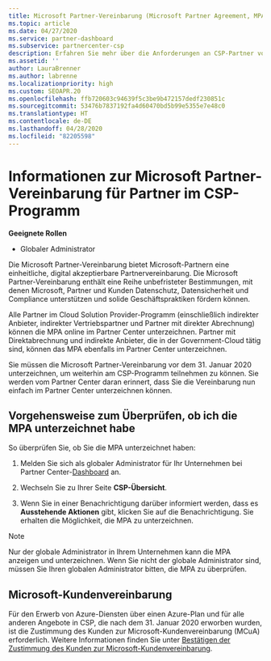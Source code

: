 ```yaml
---
title: Microsoft Partner-Vereinbarung (Microsoft Partner Agreement, MPA) für CSP
ms.topic: article
ms.date: 04/27/2020
ms.service: partner-dashboard
ms.subservice: partnercenter-csp
description: Erfahren Sie mehr über die Anforderungen an CSP-Partner von Microsoft, um diese einheitliche, digital akzeptierbare Microsoft Partner-Vereinbarung zu überprüfen und zu signieren.
ms.assetid: ''
author: LauraBrenner
ms.author: labrenne
ms.localizationpriority: high
ms.custom: SEOAPR.20
ms.openlocfilehash: ffb720603c94639f5c3be9b472157dedf230851c
ms.sourcegitcommit: 53476b7837192fa4d60470bd5b99e5355e7e48c0
ms.translationtype: HT
ms.contentlocale: de-DE
ms.lasthandoff: 04/28/2020
ms.locfileid: "82205598"
---
```

# <a name="learn-about-the-microsoft-partner-agreement-mpa-for-csp-program-partners"></a>Informationen zur Microsoft Partner-Vereinbarung für Partner im CSP-Programm

**Geeignete Rollen**

- Globaler Administrator

Die Microsoft Partner-Vereinbarung bietet Microsoft-Partnern eine einheitliche, digital akzeptierbare Partnervereinbarung. Die Microsoft Partner-Vereinbarung enthält eine Reihe unbefristeter Bestimmungen, mit denen Microsoft, Partner und Kunden Datenschutz, Datensicherheit und Compliance unterstützen und solide Geschäftspraktiken fördern können.

Alle Partner im Cloud Solution Provider-Programm (einschließlich indirekter Anbieter, indirekter Vertriebspartner und Partner mit direkter Abrechnung) können die MPA online im Partner Center unterzeichnen. Partner mit Direktabrechnung und indirekte Anbieter, die in der Government-Cloud tätig sind, können das MPA ebenfalls im Partner Center unterzeichnen.

Sie müssen die Microsoft Partner-Vereinbarung vor dem 31. Januar 2020 unterzeichnen, um weiterhin am CSP-Programm teilnehmen zu können. Sie werden vom Partner Center daran erinnert, dass Sie die Vereinbarung nun einfach im Partner Center unterzeichnen können.

## <a name="how-to-verify-if-i-have-signed-the-mpa"></a>Vorgehensweise zum Überprüfen, ob ich die MPA unterzeichnet habe

So überprüfen Sie, ob Sie die MPA unterzeichnet haben:

1. Melden Sie sich als globaler Administrator für Ihr Unternehmen bei Partner Center-[Dashboard](https://partner.microsoft.com/dashboard/home) an.

2. Wechseln Sie zu Ihrer Seite **CSP-Übersicht**.

3. Wenn Sie in einer Benachrichtigung darüber informiert werden, dass es **Ausstehende Aktionen** gibt, klicken Sie auf die Benachrichtigung. Sie erhalten die Möglichkeit, die MPA zu unterzeichnen.

>[!NOTE]
>Nur der globale Administrator in Ihrem Unternehmen kann die MPA anzeigen und unterzeichnen. Wenn Sie nicht der globale Administrator sind, müssen Sie Ihren globalen Administrator bitten, die MPA zu überprüfen.

## <a name="microsoft-customer-agreement"></a>Microsoft-Kundenvereinbarung

Für den Erwerb von Azure-Diensten über einen Azure-Plan und für alle anderen Angebote in CSP, die nach dem 31. Januar 2020 erworben wurden, ist die Zustimmung des Kunden zur Microsoft-Kundenvereinbarung (MCuA) erforderlich. Weitere Informationen finden Sie unter [Bestätigen der Zustimmung des Kunden zur Microsoft-Kundenvereinbarung](confirm-customer-agreement.md).